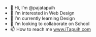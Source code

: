 - 👋 Hi, I’m @pajatapuih
- 👀 I’m interested in Web Design
- 🌱 I’m currently learning Design
- 💞️ I’m looking to collaborate on School
- 📫 How to reach me www.iTapuih.com

<!---
pajatapuih/pajatapuih is a ✨ special ✨ repository because its `README.md` (this file) appears on your GitHub profile.
You can click the Preview link to take a look at your changes.
--->
